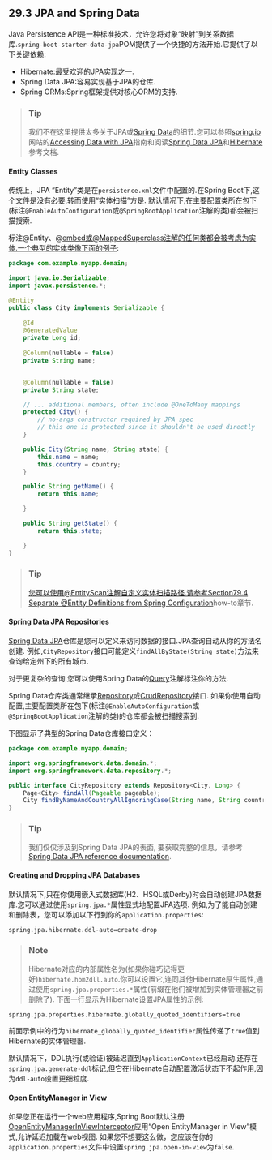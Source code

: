 ## 29.3 JPA and Spring Data
Java Persistence API是一种标准技术，允许您将对象“映射”到关系数据库.`spring-boot-starter-data-jpa`POM提供了一个快捷的方法开始.它提供了以下关键依赖:
- Hibernate:最受欢迎的JPA实现之一.
- Spring Data JPA:容易实现基于JPA的仓库.
- Spring ORMs:Spring框架提供对核心ORM的支持.

>### Tip
>我们不在这里提供太多关于JPA或[Spring Data](https://projects.spring.io/spring-data/)的细节.您可以参照[spring.io](https://spring.io/)网站的[Accessing Data with JPA](https://spring.io/guides/gs/accessing-data-jpa/)指南和阅读[Spring Data JPA](http://projects.spring.io/spring-data-jpa/)和[Hibernate](https://hibernate.org/orm/documentation/)参考文档.

#### Entity Classes
传统上，JPA “Entity”类是在`persistence.xml`文件中配置的.在Spring Boot下,这个文件是没有必要,转而使用“实体扫描”方是.
默认情况下,在主要配置类所在包下(标注`@EnableAutoConfiguration`或`@SpringBootApplication`注解的类)都会被扫描搜索.


标注@Entity、@embed或@MappedSuperclass注解的任何类都会被考虑为实体.一个典型的实体类像下面的例子:
```java
package com.example.myapp.domain;

import java.io.Serializable;
import javax.persistence.*;

@Entity
public class City implements Serializable {
    
    @Id
    @GeneratedValue
    private Long id;
    
    @Column(nullable = false)
    private String name;


    @Column(nullable = false)
    private String state;

    // ... additional members, often include @OneToMany mappings
    protected City() {
        // no-args constructor required by JPA spec
        // this one is protected since it shouldn't be used directly
    }

    public City(String name, String state) {
        this.name = name;
        this.country = country;
    }

    public String getName() {
        return this.name;

    }

    public String getState() {
        return this.state;

    }
}
```
>### Tip
>您可以使用@EntityScan注解自定义实体扫描路径.请参考[Section79.4 Separate @Entity Definitions from Spring Configuration](../../IX.How-to%20guides/79.Data%20Access/79.4.Separate%20@Entity%20Definitions%20from%20Spring%20Configuration.md)how-to章节.

#### Spring Data JPA Repositories
[Spring Data JPA](http://projects.spring.io/spring-data-jpa/)仓库是您可以定义来访问数据的接口.JPA查询自动从你的方法名创建.
例如,`CityRepository`接口可能定义`findAllByState(String state)`方法来查询给定州下的所有城市.

对于更复杂的查询,您可以使用Spring Data的[Query](https://docs.spring.io/spring-data/jpa/docs/current/api/org/springframework/data/jpa/repository/Query.html)注解标注你的方法.

Spring Data仓库类通常继承[Repository](https://docs.spring.io/spring-data/commons/docs/current/api/org/springframework/data/repository/Repository.html)或[CrudRepository](https://docs.spring.io/spring-data/commons/docs/current/api/org/springframework/data/repository/CrudRepository.html)接口.
如果你使用自动配置,主要配置类所在包下(标注`@EnableAutoConfiguration`或`@SpringBootApplication`注解的类)的仓库都会被扫描搜索到.

下图显示了典型的Spring Data仓库接口定义：
```java
package com.example.myapp.domain;

import org.springframework.data.domain.*;
import org.springframework.data.repository.*;

public interface CityRepository extends Repository<City, Long> {
    Page<City> findAll(Pageable pageable);
    City findByNameAndCountryAllIgnoringCase(String name, String country);
}
```
>### Tip
>我们仅仅涉及到Spring Data JPA的表面, 要获取完整的信息，请参考[Spring Data JPA reference documentation](https://docs.spring.io/spring-data/jpa/docs/current/reference/html/).

#### Creating and Dropping JPA Databases
默认情况下,只在你使用嵌入式数据库(H2、HSQL或Derby)时会自动创建JPA数据库.您可以通过使用`spring.jpa.*`属性显式地配置JPA选项.
例如,为了能自动创建和删除表，您可以添加以下行到你的`application.properties`:
```
spring.jpa.hibernate.ddl-auto=create-drop
```
>### Note
>Hibernate对应的内部属性名为(如果你碰巧记得更好)`hibernate.hbm2dll.auto`.你可以设置它,连同其他Hibernate原生属性,通过使用`spring.jpa.properties.*`属性(前缀在他们被增加到实体管理器之前删除了).
>下面一行显示为Hibernate设置JPA属性的示例:
```
spring.jpa.properties.hibernate.globally_quoted_identifiers=true
```
前面示例中的行为`hibernate_globally_quoted_identifier`属性传递了`true`值到Hibernate的实体管理器.

默认情况下，DDL执行(或验证)被延迟直到`ApplicationContext`已经启动.还存在`spring.jpa.generate-ddl`标记,但它在Hibernate自动配置激活状态下不起作用,因为`ddl-auto`设置更细粒度.

#### Open EntityManager in View
如果您正在运行一个web应用程序,Spring Boot默认注册[OpenEntityManagerInViewInterceptor](https://docs.spring.io/spring/docs/5.0.6.RELEASE/javadoc-api/org/springframework/orm/jpa/support/OpenEntityManagerInViewInterceptor.html)应用“Open EntityManager in View”模式,允许延迟加载在web视图.
如果您不想要这么做，您应该在你的`application.properties`文件中设置`spring.jpa.open-in-view`为`false`.
